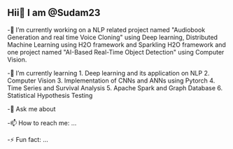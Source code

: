 ## Hii👋 I am @Sudam23
-🔭 I’m currently working on 
 a NLP related project named "Audiobook Generation and real time Voice Cloning" using Deep learning, Distributed Machine Learning using H2O framework and Sparkling H2O framework and one project named "AI-Based Real-Time Object Detection" using Computer Vision.

-🌱 I’m currently learning 
    1. Deep learning and its application on NLP
    2. Computer Vision
    3. Implementation of CNNs and ANNs using Pytorch
    4. Time Series and Survival Analysis
    5. Apache Spark and Graph Database
    6. Statistical Hypothesis Testing
    
-💬 Ask me about 


-📫 How to reach me: ...

-⚡ Fun fact: ...
<!--
**Sudam23/Sudam23** is a ✨ _special_ ✨ repository because its `README.md` (this file) appears on your GitHub profile.

Here are some ideas to get you started:

- 🔭 I’m currently working on ...
- 🌱 I’m currently learning ...
- 👯 I’m looking to collaborate on ...
- 🤔 I’m looking for help with ...
- 💬 Ask me about ...
- 📫 How to reach me: ...
- 😄 Pronouns: ...
- ⚡ Fun fact: ...
-->
